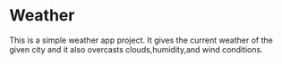 # Weather
This is a simple weather app project. It gives the current weather of the given city and it also overcasts clouds,humidity,and wind conditions.
